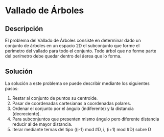 # Vallado de Árboles

## Descripción

El problema del Vallado de Árboles consiste en determinar dado un conjunto de árboles en un espacio 2D el subconjunto que forme el perímetro del vallado para todo el conjunto. Todo árbol que no forme parte del perímetro debe quedar dentro del áerea que lo forma.

## Solución

La solución a este problema se puede describir mediante los siguientes pasos:

1. Restar al conjunto de puntos su centroide.
2. Pasar de coordenadas cartesianas a coordenadas polares.
3. Ordenar el conjunto por el ángulo (indiferente) y la distancia (decreciente).
4. Para subconjuntos que presenten mismo ángulo pero diferente distancia reducir al de mayor distancia.
5. Iterar mediante ternas del tipo ((i-1) mod #D, i, (i+1) mod #D) sobre D
